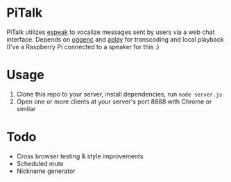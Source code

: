 PiTalk
========

PiTalk utilizes [espeak](http://linux.die.net/man/1/espeak) to vocalize messages sent by users via a web chat interface. Depends on [oggenc](http://linux.die.net/man/1/oggenc) and [aplay](http://linux.die.net/man/1/aplay) for transcoding and local playback (I've a Raspberry Pi connected to a speaker for this :)

Usage
=====

1. Clone this repo to your server, install dependencies, run ```node server.js```
2. Open one or more clients at your server's port 8888 with Chrome or similar

Todo
====
- Cross browser testing & style improvements
- Scheduled mute
- Nickname generator
